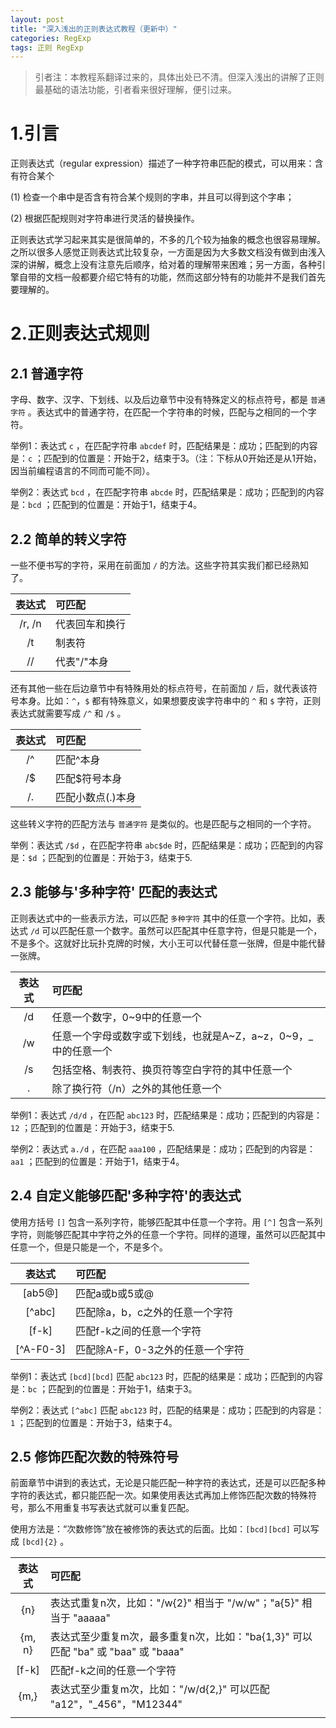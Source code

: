 ```yaml
---
layout: post
title: "深入浅出的正则表达式教程（更新中）"
categories: RegExp
tags: 正则 RegExp
---
```


> 引者注：本教程系翻译过来的，具体出处已不清。但深入浅出的讲解了正则最基础的语法功能，引者看来很好理解，便引过来。

# 1.引言

正则表达式（regular expression）描述了一种字符串匹配的模式，可以用来：含有符合某个

(1) 检查一个串中是否含有符合某个规则的字串，并且可以得到这个字串；

(2) 根据匹配规则对字符串进行灵活的替换操作。

正则表达式学习起来其实是很简单的，不多的几个较为抽象的概念也很容易理解。之所以很多人感觉正则表达式比较复杂，一方面是因为大多数文档没有做到由浅入深的讲解，概念上没有注意先后顺序，给对着的理解带来困难；另一方面，各种引擎自带的文档一般都要介绍它特有的功能，然而这部分特有的功能并不是我们首先要理解的。

# 2.正则表达式规则

## 2.1 普通字符

字母、数字、汉字、下划线、以及后边章节中没有特殊定义的标点符号，都是 `普通字符` 。表达式中的普通字符，在匹配一个字符串的时候，匹配与之相同的一个字符。

举例1：表达式 `c` ，在匹配字符串 `abcdef` 时，匹配结果是：成功；匹配到的内容是：`c` ；匹配到的位置是：开始于2，结束于3。（注：下标从0开始还是从1开始，因当前编程语言的不同而可能不同）。

举例2：表达式 `bcd` ，在匹配字符串 `abcde` 时，匹配结果是：成功；匹配到的内容是：`bcd` ；匹配到的位置是：开始于1，结束于4。

## 2.2 简单的转义字符

一些不便书写的字符，采用在前面加 `/` 的方法。这些字符其实我们都已经熟知了。

| 表达式 | 可匹配 |
|:------:|:-------|
| /r, /n | 代表回车和换行 |
| /t | 制表符 |
| // | 代表"/"本身 |

还有其他一些在后边章节中有特殊用处的标点符号，在前面加 `/` 后，就代表该符号本身。比如：`^`，`$` 都有特殊意义，如果想要皮诶字符串中的 `^` 和 `$` 字符，正则表达式就需要写成 `/^` 和 `/$` 。

| 表达式 | 可匹配 |
|:------:|:-------|
| /^ | 匹配^本身 |
| /$ | 匹配$符号本身 |
| /. | 匹配小数点(.)本身 |

这些转义字符的匹配方法与 `普通字符` 是类似的。也是匹配与之相同的一个字符。

举例：表达式 `/$d` ，在匹配字符串 `abc$de` 时，匹配结果是：成功；匹配到的内容是：`$d` ；匹配到的位置是：开始于3，结束于5.

## 2.3 能够与'多种字符' 匹配的表达式

正则表达式中的一些表示方法，可以匹配 `多种字符` 其中的任意一个字符。比如，表达式 `/d` 可以匹配任意一个数字。虽然可以匹配其中任意字符，但是只能是一个，不是多个。这就好比玩扑克牌的时候，大小王可以代替任意一张牌，但是中能代替一张牌。

| 表达式 | 可匹配 |
|:------:|:-------|
| /d | 任意一个数字，0~9中的任意一个 |
| /w | 任意一个字母或数字或下划线，也就是A~Z，a~z，0~9，_ 中的任意一个 |
| /s | 包括空格、制表符、换页符等空白字符的其中任意一个|
| . | 除了换行符（/n）之外的其他任意一个 |

举例1：表达式 `/d/d` ，在匹配 `abc123` 时，匹配结果是：成功；匹配到的内容是：`12` ；匹配到的位置是：开始于3，结束于5.

举例2：表达式 `a./d` ，在匹配 `aaa100` ，匹配结果是：成功；匹配到的内容是： `aa1` ；匹配到的位置是：开始于1，结束于4。

## 2.4 自定义能够匹配'多种字符'的表达式

使用方括号 `[]` 包含一系列字符，能够匹配其中任意一个字符。用 `[^]` 包含一系列字符，则能够匹配其中字符之外的任意一个字符。同样的道理，虽然可以匹配其中任意一个，但是只能是一个，不是多个。


| 表达式 | 可匹配 |
|:------:|:-------|
| [ab5@] | 匹配a或b或5或@ |
| [^abc] | 匹配除a，b，c之外的任意一个字符 |
| [f-k]  | 匹配f-k之间的任意一个字符|
| [^A-F0-3]| 匹配除A-F，0-3之外的任意一个字符 |

举例1：表达式 `[bcd][bcd]` 匹配 `abc123` 时，匹配的结果是：成功；匹配到的内容是：`bc` ；匹配到的位置是：开始于1，结束于3。

举例2：表达式 `[^abc]` 匹配 `abc123` 时，匹配的结果是：成功；匹配到的内容是：`1` ；匹配到的位置是：开始于3，结束于4。

## 2.5 修饰匹配次数的特殊符号

前面章节中讲到的表达式，无论是只能匹配一种字符的表达式，还是可以匹配多种字符的表达式，都只能匹配一次。如果使用表达式再加上修饰匹配次数的特殊符号，那么不用重复书写表达式就可以重复匹配。

使用方法是：“次数修饰”放在被修饰的表达式的后面。比如：`[bcd][bcd]` 可以写成 `[bcd]{2}` 。

| 表达式 | 可匹配 |
|:------:|:-------|
| {n} | 表达式重复n次，比如："/w{2}" 相当于 "/w/w"；"a{5}" 相当于 "aaaaa" |
| {m, n} | 表达式至少重复m次，最多重复n次，比如："ba{1,3}" 可以匹配 "ba" 或 "baa" 或 "baaa" |
| [f-k]  | 匹配f-k之间的任意一个字符|
| {m,}| 表达式至少重复m次，比如："/w/d{2,}" 可以匹配 "a12"，"_456"，"M12344" |
|  |  |